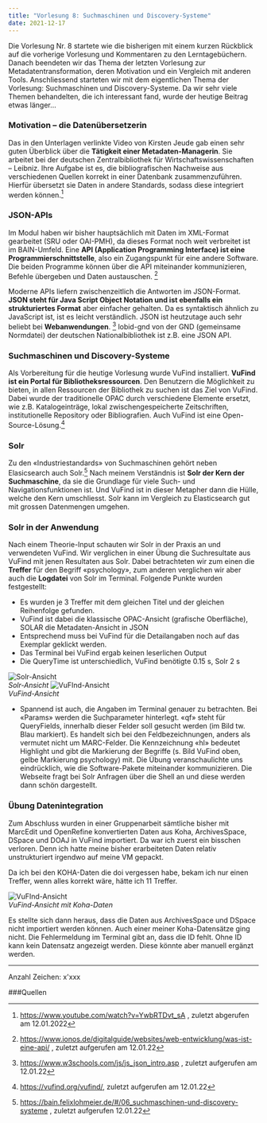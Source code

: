 ```yaml
---
title: "Vorlesung 8: Suchmaschinen und Discovery-Systeme"
date: 2021-12-17
---
```


Die Vorlesung Nr. 8 startete wie die bisherigen mit einem kurzen Rückblick auf die vorherige Vorlesung und Kommentaren zu den Lerntagebüchern. Danach beendeten wir das Thema der letzten Vorlesung zur Metadatentransformation, deren Motivation und ein Vergleich mit anderen Tools. Anschliessend starteten wir mit dem eigentlichen Thema der Vorlesung: Suchmaschinen und Discovery-Systeme. Da wir sehr viele Themen behandelten, die ich interessant fand, wurde der heutige Beitrag etwas länger…

### Motivation – die Datenübersetzerin
Das in den Unterlagen verlinkte Video von Kirsten Jeude gab einen sehr guten Überblick über die **Tätigkeit einer Metadaten-Managerin**. Sie arbeitet bei der deutschen Zentralbibliothek für Wirtschaftswissenschaften – Leibniz. Ihre Aufgabe ist es, die bibliografischen Nachweise aus verschiedenen Quellen korrekt in einer Datenbank zusammenzuführen. Hierfür übersetzt sie Daten in andere Standards, sodass diese integriert werden können.[^1]

### JSON-APIs
Im Modul haben wir bisher hauptsächlich mit Daten im XML-Format gearbeitet (SRU oder OAI-PMH), da dieses Format noch weit verbreitet ist im BAIN-Umfeld. Eine **API (Application Programming Interface) ist eine Programmierschnittstelle**, also ein Zugangspunkt für eine andere Software. Die beiden Programme können über die API miteinander kommunizieren, Befehle übergeben und Daten austauschen. [^2]

Moderne APIs liefern zwischenzeitlich die Antworten im JSON-Format. **JSON steht für Java Script Object Notation und ist ebenfalls ein strukturiertes Format** aber einfacher gehalten. Da es syntaktisch ähnlich zu JavaScript ist, ist es leicht verständlich. JSON ist heutzutage auch sehr beliebt bei **Webanwendungen**. [^3] lobid-gnd von der GND (gemeinsame Normdatei) der deutschen Nationalbibliothek ist z.B. eine JSON API.

### Suchmaschinen und Discovery-Systeme
Als Vorbereitung für die heutige Vorlesung wurde VuFind installiert. **VuFind ist ein Portal für Bibliotheksressourcen**. Den Benutzern die Möglichkeit zu bieten, in allen Ressourcen der Bibliothek zu suchen ist das Ziel von VuFind. Dabei wurde der traditionelle OPAC durch verschiedene Elemente ersetzt, wie z.B. Katalogeinträge, lokal zwischengespeicherte Zeitschriften, institutionelle Repository oder Bibliografien. Auch VuFind ist eine Open-Source-Lösung.[^4]

### Solr
Zu den «Industriestandards» von Suchmaschinen gehört neben Elasicsearch auch Solr.[^5] 
Nach meinem Verständnis ist **Solr der Kern der Suchmaschine**, da sie die Grundlage für viele Such- und Navigationsfunktionen ist. Und VuFind ist in dieser Metapher dann die Hülle, welche den Kern umschliesst. Solr kann im Vergleich zu Elasticsearch gut mit grossen Datenmengen umgehen.

### Solr in der Anwendung
Nach einem Theorie-Input schauten wir Solr in der Praxis an und verwendeten VuFind. Wir verglichen in einer Übung die Suchresultate aus VuFind mit jenen Resultaten aus Solr. Dabei betrachteten wir zum einen die **Treffer** für den Begriff «psychology», zum anderen verglichen wir aber auch die **Logdatei** von Solr im Terminal. Folgende Punkte wurden festgestellt:

- Es wurden je 3 Treffer mit dem gleichen Titel und der gleichen Reihenfolge gefunden.
- VuFind ist dabei die klassische OPAC-Ansicht (grafische Oberfläche), SOLAR die Metadaten-Ansicht in JSON
- Entsprechend muss bei VuFind für die Detailangaben noch auf das Exemplar geklickt werden.
- Das Terminal bei VuFind ergab keinen leserlichen Output
- Die QueryTime ist unterschiedlich, VuFind benötigte 0.15 s, Solr 2 s

![Solr-Ansicht](https://i.ibb.co/gDTKq1n/08-SOLR-Ansicht.png) <br>
<i>Solr-Ansicht</i>
![VuFInd-Ansicht](https://i.ibb.co/pPNwMYC/08-Vufind-Ansicht.png) <br>
<i>VuFind-Ansicht</i>

- Spannend ist auch, die Angaben im Terminal genauer zu betrachten. Bei «Params» werden die Suchparameter hinterlegt. «qf» steht für QueryFields, innerhalb dieser Felder soll gesucht werden (im Bild tw. Blau markiert). Es handelt sich bei den Feldbezeichnungen, anders als vermutet nicht um MARC-Felder. Die Kennzeichnung «hl» bedeutet Highlight und gibt die Markierung der Begriffe (s. Bild VuFind oben, gelbe Markierung psychology) mit. Die Übung veranschaulichte uns eindrücklich, wie die Software-Pakete miteinander kommunizieren. Die Webseite fragt bei Solr Anfragen über die Shell an und diese werden dann schön dargestellt.

### Übung Datenintegration
Zum Abschluss wurden in einer Gruppenarbeit sämtliche bisher mit MarcEdit und OpenRefine konvertierten Daten aus Koha, ArchivesSpace, DSpace und DOAJ in VuFind importiert. Da war ich zuerst ein bisschen verloren. Denn ich hatte meine bisher erarbeiteten Daten relativ unstrukturiert irgendwo auf meine VM gepackt. 

Da ich bei den KOHA-Daten die doi vergessen habe, bekam ich nur einen Treffer, wenn alles korrekt wäre, hätte ich 11 Treffer.

![VuFInd-Ansicht](https://i.ibb.co/Wzjrff8/08-Vu-Find-Datenintegration.png) <br>
<i>VuFind-Ansicht mit Koha-Daten</i>

Es stellte sich dann heraus, dass die Daten aus ArchivesSpace und DSpace nicht importiert werden können. Auch einer meiner Koha-Datensätze ging nicht. Die Fehlermeldung im Terminal gibt an, dass die ID fehlt. Ohne ID kann kein Datensatz angezeigt werden. Diese könnte aber manuell ergänzt werden.

---
Anzahl Zeichen: x'xxx

###Quellen
[^1]: <https://www.youtube.com/watch?v=YwbRTDvt_sA> , zuletzt abgerufen am 12.01.2022
[^2]: <https://www.ionos.de/digitalguide/websites/web-entwicklung/was-ist-eine-api/> , zuletzt aufgerufen am 12.01.22
[^3]: <https://www.w3schools.com/js/js_json_intro.asp> , zuletzt aufgerufen am 12.01.22
[^4]: <https://vufind.org/vufind/>, zuletzt aufgerufen am 12.01.22
[^5]: <https://bain.felixlohmeier.de/#/06_suchmaschinen-und-discovery-systeme> , zuletzt aufgerufen 12.01.22



